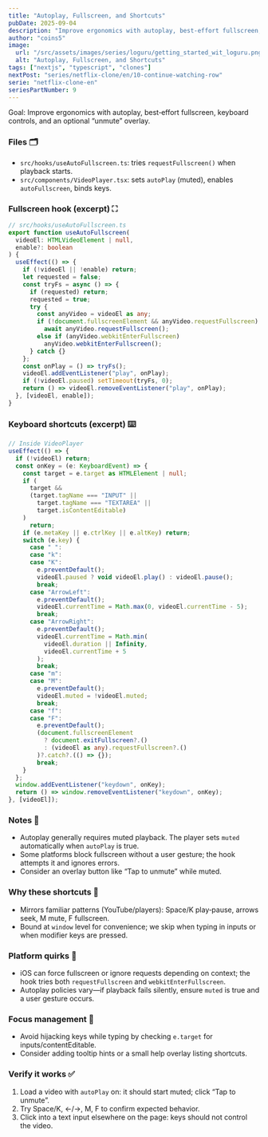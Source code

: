 ```yaml
---
title: "Autoplay, Fullscreen, and Shortcuts"
pubDate: 2025-09-04
description: "Improve ergonomics with autoplay, best‑effort fullscreen, keyboard controls, and an optional “unmute” overlay."
author: "coins5"
image:
  url: "/src/assets/images/series/loguru/getting_started_wit_loguru.png"
  alt: "Autoplay, Fullscreen, and Shortcuts"
tags: ["nextjs", "typescript", "clones"]
nextPost: "series/netflix-clone/en/10-continue-watching-row"
serie: "netflix-clone-en"
seriesPartNumber: 9
---
```


Goal: Improve ergonomics with autoplay, best‑effort fullscreen, keyboard controls, and an optional “unmute” overlay.

### Files 🗂️

- `src/hooks/useAutoFullscreen.ts`: tries `requestFullscreen()` when playback starts.
- `src/components/VideoPlayer.tsx`: sets `autoPlay` (muted), enables `autoFullscreen`, binds keys.

### Fullscreen hook (excerpt) ⛶

```ts
// src/hooks/useAutoFullscreen.ts
export function useAutoFullscreen(
  videoEl: HTMLVideoElement | null,
  enable?: boolean
) {
  useEffect(() => {
    if (!videoEl || !enable) return;
    let requested = false;
    const tryFs = async () => {
      if (requested) return;
      requested = true;
      try {
        const anyVideo = videoEl as any;
        if (!document.fullscreenElement && anyVideo.requestFullscreen)
          await anyVideo.requestFullscreen();
        else if (anyVideo.webkitEnterFullscreen)
          anyVideo.webkitEnterFullscreen();
      } catch {}
    };
    const onPlay = () => tryFs();
    videoEl.addEventListener("play", onPlay);
    if (!videoEl.paused) setTimeout(tryFs, 0);
    return () => videoEl.removeEventListener("play", onPlay);
  }, [videoEl, enable]);
}
```

### Keyboard shortcuts (excerpt) ⌨️

```ts
// Inside VideoPlayer
useEffect(() => {
  if (!videoEl) return;
  const onKey = (e: KeyboardEvent) => {
    const target = e.target as HTMLElement | null;
    if (
      target &&
      (target.tagName === "INPUT" ||
        target.tagName === "TEXTAREA" ||
        target.isContentEditable)
    )
      return;
    if (e.metaKey || e.ctrlKey || e.altKey) return;
    switch (e.key) {
      case " ":
      case "k":
      case "K":
        e.preventDefault();
        videoEl.paused ? void videoEl.play() : videoEl.pause();
        break;
      case "ArrowLeft":
        e.preventDefault();
        videoEl.currentTime = Math.max(0, videoEl.currentTime - 5);
        break;
      case "ArrowRight":
        e.preventDefault();
        videoEl.currentTime = Math.min(
          videoEl.duration || Infinity,
          videoEl.currentTime + 5
        );
        break;
      case "m":
      case "M":
        e.preventDefault();
        videoEl.muted = !videoEl.muted;
        break;
      case "f":
      case "F":
        e.preventDefault();
        (document.fullscreenElement
          ? document.exitFullscreen?.()
          : (videoEl as any).requestFullscreen?.()
        )?.catch?.(() => {});
        break;
    }
  };
  window.addEventListener("keydown", onKey);
  return () => window.removeEventListener("keydown", onKey);
}, [videoEl]);
```

### Notes 📝

- Autoplay generally requires muted playback. The player sets `muted` automatically when `autoPlay` is true.
- Some platforms block fullscreen without a user gesture; the hook attempts it and ignores errors.
- Consider an overlay button like “Tap to unmute” while muted.

### Why these shortcuts 🎯

- Mirrors familiar patterns (YouTube/players): Space/K play‑pause, arrows seek, M mute, F fullscreen.
- Bound at `window` level for convenience; we skip when typing in inputs or when modifier keys are pressed.

### Platform quirks 📱

- iOS can force fullscreen or ignore requests depending on context; the hook tries both `requestFullscreen` and `webkitEnterFullscreen`.
- Autoplay policies vary—if playback fails silently, ensure `muted` is true and a user gesture occurs.

### Focus management 👀

- Avoid hijacking keys while typing by checking `e.target` for inputs/contentEditable.
- Consider adding tooltip hints or a small help overlay listing shortcuts.

### Verify it works ✅

1. Load a video with `autoPlay` on: it should start muted; click “Tap to unmute”.
2. Try Space/K, ←/→, M, F to confirm expected behavior.
3. Click into a text input elsewhere on the page: keys should not control the video.
